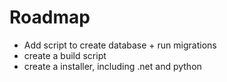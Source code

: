 # Roadmap

- Add script to create database + run migrations
- create a build script
- create a installer, including .net and python